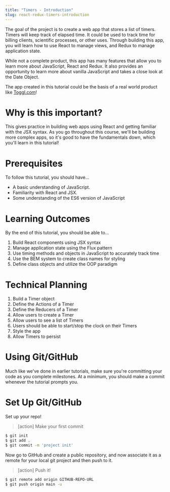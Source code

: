 ```yaml
---
title: "Timers - Introduction"
slug: react-redux-timers-introduction
---
```


The goal of the project is to create a web app that stores a list of timers.
Timers will keep track of elapsed time. It could be used to track time for billing clients, scientific processes, or other uses. Through building this app, you will learn how to use React to manage views, and Redux to manage application state.

While not a complete product, this app has many features that allow you to learn more about JavaScript, React and Redux. It also provides an opportunity to learn more about vanilla JavaScript and takes a close look at the Date Object.

The app created in this tutorial could be the basis of a real world
product like [Toggl.com](http://toggl.com)!

# Why is this important?

This gives practice in building web apps using React and getting familiar with the JSX syntax. As you go throughout this course, we'll be building more complex apps, so it's good to have the fundamentals down, which you'll learn in this tutorial!

# Prerequisites

To follow this tutorial, you should have...

- A basic understanding of JavaScript.
- Familiarity with React and JSX.
- Some understanding of the ES6 version of JavaScript


# Learning Outcomes

By the end of this tutorial, you should be able to...

1. Build React components using JSX syntax
1. Manage application state using the Flux pattern
1. Use timing methods and objects in JavaScript to accurately track time
1. Use the BEM system to create class names for styling
1. Define class objects and utilize the OOP paradigm

# Technical Planning

1. Build a Timer object
1. Define the Actions of a Timer
1. Define the Reducers of a Timer
1. Allow users to create a Timer
1. Allow users to see a list of Timers
1. Users should be able to start/stop the clock on their Timers
1. Style the app
1. Allow Timers to persist

# Using Git/GitHub

Much like we've done in earlier tutorials, make sure you're committing your code as you complete milestones. At a minimum, you should make a commit whenever the tutorial prompts you.

# Set Up Git/GitHub

Set up your repo!

>[action]
> Make your first commit
>
```bash
$ git init
$ git add .
$ git commit -m 'project init'
```

Now go to GitHub and create a public repository, and now associate it as a remote for your local git project and then push to it.

>[action]
> Push it!
>
```bash
$ git remote add origin GITHUB-REPO-URL
$ git push origin main -u
```
